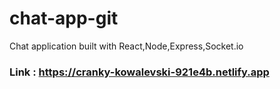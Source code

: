 # chat-app-git
Chat application built with React,Node,Express,Socket.io

### Link : https://cranky-kowalevski-921e4b.netlify.app
